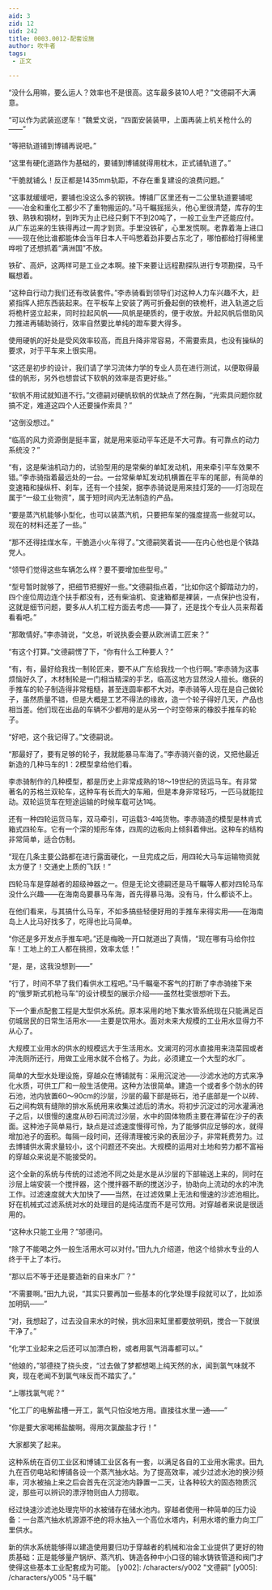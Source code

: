 ```yaml
---
aid: 3
zid: 12
uid: 242
title: 0003.0012-配套设施
author: 吹牛者
tags: 
 - 正文

---
```




  “没什么用嘛，要么运人？效率也不是很高。这车最多装10人吧？”文德嗣不大满意。

  “可以作为武装巡逻车！”魏爱文说，“四面安装装甲，上面再装上机关枪什么的——”

  “等把轨道铺到博铺再说吧。”

  “这里有硬化道路作为基础的，要铺到博铺就得用枕木，正式铺轨道了。”

  “干脆就铺么！反正都是1435mm轨距，不存在重复建设的浪费问题。”

  “这事就缓缓吧，要铺也没这么多的钢铁。博铺厂区里还有一二公里轨道要铺呢——冶金和重化工都少不了重物搬运的。”马千瞩摇摇头，他心里很清楚，库存的生铁、熟铁和钢材，到昨天为止已经只剩下不到20吨了，一般工业生产还能应付。从广东运来的生铁得再过一周才到货。手里没铁矿，心里发慌啊。老靠着海上进口——现在他比谁都能体会当年日本人干吗憋着劲非要占东北了，哪怕都给打得稀里哗啦了还想抓着“满洲国”不放。

  铁矿、高炉，这两样可是工业之本啊。接下来要让远程勘探队进行专项勘探，马千瞩想着。

  “这种自行动力我们还有改装套件。”李赤骑看到领导们对这种人力车兴趣不大，赶紧指挥人把东西装起来。在平板车上安装了两可折叠起倒的铁桅杆，进入轨道之后将桅杆竖立起来，同时拉起风帆——风帆是硬质的，便于收放。升起风帆后借助风力推进再辅助骑行，效率自然要比单纯的蹬车要大得多。

  使用硬帆的好处是受风效率较高，而且升降非常容易，不需要索具，也没有操纵的要求，对于平车来上很实用。

  “这还是初步的设计，我们请了学习流体力学的专业人员在进行测试，以便取得最佳的帆形，另外也想尝试下软帆的效率是否更好些。”

  “软帆不用试就知道不行。”文德嗣对硬帆软帆的优缺点了然在胸，“光索具问题你就搞不定，难道这四个人还要操作索具？”

  “这倒没想过。”

  “临高的风力资源倒是挺丰富，就是用来驱动平车还是不大可靠。有可靠点的动力系统没？”

  “有，这是柴油机动力的，试验型用的是常柴的单缸发动机，用来牵引平车效果不错。”李赤骑指着最远处的一台。一台常柴单缸发动机横置在平车的尾部，有简单的变速箱和操纵杆、刹车，还有一个挂架，据李赤骑说是用来挂灯笼的——灯泡现在属于“一级工业物资”，属于短时间内无法制造的产品。

  “要是蒸汽机能够小型化，也可以装蒸汽机，只要把车架的强度提高一些就可以。现在的材料还差了一些。”

  “那不还得挂煤水车，干脆造小火车得了。”文德嗣笑着说——在内心他也是个铁路党人。

  “领导们觉得这些车辆怎么样？要不要增加些型号。”

  “型号暂时就够了，把细节把握好一些。”文德嗣指点着，“比如你这个脚踏动力的，四个座位周边连个扶手都没有，还有柴油机、变速箱都是裸装，一点保护也没有，这就是细节问题，要多从人机工程方面去考虑——算了，还是找个专业人员来帮着看看吧。”

  “那敢情好。”李赤骑说，“文总，听说执委会要从欧洲请工匠来？”

  “有这个打算。”文德嗣愣了下，“你有什么工种要人？”

  “有，有，最好给我找一制轮匠来，要不从广东给我找一个也行啊。”李赤骑为这事烦恼好久了，木材制轮是一门相当精深的手艺，临高这地方显然没人擅长。缴获的手推车的轮子制造得非常粗糙，甚至连圆率都不大对。李赤骑等人现在是自己做轮子，虽然质量不错，但是大概是工艺不得法的缘故，造一个轮子得好几天，产品也相当差。他们现在出品的车辆不少都用的是从另一个时空带来的橡胶手推车的轮子。

  “好吧，这个我记得了。”文德嗣说。

  “那最好了，要有足够的轮子，我就能暴马车海了。”李赤骑兴奋的说，又把他最近新造的几种马车的1：2模型拿给他们看。

  李赤骑制作的几种模型，都是历史上非常成熟的18～19世纪的货运马车。有非常著名的苏格兰双轮车，这种车有长而大的车厢，但是本身非常轻巧，一匹马就能拉动。双轮运货车在短途运输的时候车载可达1吨。

  还有一种四轮运货马车，双马牵引，可运载3-4吨货物。李赤骑造的模型是林肯式箱式四轮车。它有一个深的矩形车体，四周的边板向上倾斜着伸出。这种车的结构非常简单，适合仿制。

  “现在几条主要公路都在进行露面硬化，一旦完成之后，用四轮大马车运输物资就太方便了！交通史上质的飞跃！”

  四轮马车是穿越者的超级神器之一。但是无论文德嗣还是马千瞩等人都对四轮马车没什么兴趣——在海南岛要暴马车海，首先得暴马海。没有马，什么都谈不上。

  在他们看来，与其搞什么马车，不如多搞些轻便好用的手推车来得实用——在海南岛上人比马好找多了，吃得也比马简单。

  “你还是多开发点手推车吧。”还是梅晚一开口就道出了真情，“现在哪有马给你拉车！工地上的工人都在挑担，效率太低！”

  “是，是，这我没想到——”

  “行了，时间不早了我们看供水工程吧。”马千瞩毫不客气的打断了李赤骑接下来的“俄罗斯式机枪马车”的设计模型的展示介绍——虽然杜雯很想听下去。

  下一个重点配套工程是大型供水系统。原本采用的地下集水管系统现在只能满足百仞城居民的日常生活用水——主要是饮用水。面对未来大规模的工业用水显得力不从心了。

  大规模工业用水的供水的规模远大于生活用水。文澜河的河水直接用来浇菜园或者冲洗厕所还行，用做工业用水就不合格了。为此，必须建立一个大型的水厂。

  简单的大型水处理设施，穿越众在博铺就有：采用沉淀池——沙滤水池的方式来净化水质，可供工厂和一般生活使用。这种方法很简单。建造一个或者多个防水的砖石池，池内放置60～90cm的沙层，沙层的最下部是砾石，池子底部是一个以砖、石之间构筑有缝隙的排水系统用来收集过滤后的清水。将初步沉淀过的河水灌满池子之后，以很慢的速度从砂石间流过沙层，水中的固体物质主要在滞留在沙子的表面。这种池子简单易行，缺点是过滤速度慢得可怜，为了能够供应足够的水，就得增加池子的面积。每隔一段时间，还得清理被污染的表层沙子，非常耗费劳力。过去博铺供水需求量较小，这个问题还不突出。大规模的运用对土地和劳力都不富裕的穿越众来说是不能接受的。

  这个全新的系统与传统的过滤池不同之处是水是从沙层的下部输送上来的，同时在沙层上端安装一个搅拌器，这个搅拌器不断的搅送沙子，协助向上流动的水的冲洗工作。过滤速度就大大加快了——当然，在过滤效果上无法和慢速的沙滤池相比。好在机械式过滤系统对水的处理目的是纯洁度而不是可饮用。对穿越者来说是很适用的。

  “这种水只能工业用？”邬德问。

  “除了不能喝之外一般生活用水可以对付。”田九九介绍道，他这个给排水专业的人终于干上了本行。

  “那以后不等于还是要造新的自来水厂？”

  “不需要啊。”田九九说，“其实只要再加一些基本的化学处理手段就可以了，比如添加明矾——”

  “对，我想起了，过去没自来水的时候，挑水回来缸里都要放明矾，搅合一下就很干净了。”

  “化学工业起来之后还可以加漂白粉，或者用氯气消毒都可以。”

  “他娘的，”邬德挠了挠头皮，“过去做了梦都想喝上纯天然的水，闻到氯气味就不爽，现在老闻不到氯气味反而不踏实了。”

  “上哪找氯气呢？”

  “化工厂的电解盐槽一开工，氯气只怕没地方用。直接往水里一通——”

  “你是要大家喝稀盐酸啊。得用次氯酸盐才行！”

  大家都笑了起来。

  这种系统在百仞工业区和博铺工业区各有一套，以满足各自的工业用水需求。田九九在百仞电站和博铺各设一个蒸汽抽水站。为了提高效率，减少过滤水池的换沙频率，河水被抽上来之后会首先在沉淀池内静置一二天，让各种较大的固态物质沉淀，那些可以辨识的漂浮物则由人力捞取。

  经过快速沙滤池处理完毕的水被储存在储水池内。穿越者使用一种简单的压力设备：一台蒸汽抽水机源源不绝的将水抽入一个高位水塔内，利用水塔的重力向工厂里供水。

  新的供水系统能够得以建造使用要归功于穿越者的机械和冶金工业提供了更好的物质基础：正是能够量产锅炉、蒸汽机、铸造各种中小口径的输水铸铁管道和阀门才使得这些基本工业配套成为可能。
[y002]: /characters/y002 "文德嗣"
[y005]: /characters/y005 "马千瞩"


